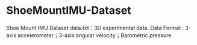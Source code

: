 ShoeMountIMU-Dataset
====================

Shoe Mount IMU Dataset
data.txt：3D experimental data.
Data Format : 3-axis accelerometer；3-axis angular velocity；Barometric pressure.

